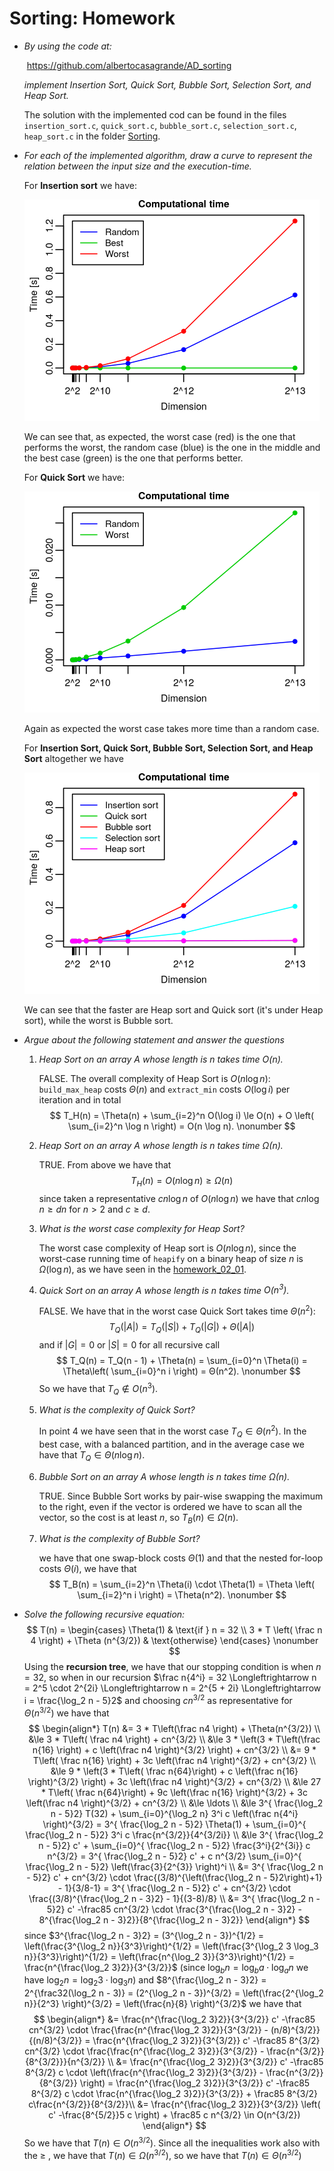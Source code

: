 # Sorting: Homework



- *By using the code at:*

  ​                                         https://github.com/albertocasagrande/AD_sorting

  *implement Insertion Sort, Quick Sort, Bubble Sort, Selection Sort, and Heap Sort.*

  The solution with the implemented cod can be found in the files `insertion_sort.c`, `quick_sort.c`, `bubble_sort.c`, `selection_sort.c`, `heap_sort.c` in the folder [Sorting](../Sorting).

- *For each of the implemented algorithm, draw a curve to represent the relation between the input size and the execution-time.*

  For **Insertion sort** we have:

  <img src="figs/insertion_sort.png" alt="insertion_sort" style="zoom:50%;" />

  We can see that, as expected, the worst case (red) is the one that performs the worst, the random case (blue) is the one in the middle and the best case (green) is the one that performs better.

  For **Quick Sort** we have:

  <img src="figs/quick_sort.png" alt="quick_sort" style="zoom:50%;" />

  Again as expected the worst case takes more time than a random case.

  For **Insertion Sort, Quick Sort, Bubble Sort, Selection Sort, and Heap Sort** altogether we have

  <img src="figs/all.png" alt="all" style="zoom:50%;" />

  We can see that the faster are Heap sort and Quick sort (it's under Heap sort), while the worst is Bubble sort.

- *Argue about the following statement and answer the questions*

  1. *Heap Sort on an array $A$ whose length is $n$ takes time $O(n)$.*

     FALSE. The overall complexity of Heap Sort is $O(n \log n)$: `build_max_heap` costs $\Theta(n)$ and `extract_min`  costs $O(\log i)$ per iteration and in total
     $$
     T_H(n) = \Theta(n) + \sum_{i=2}^n O(\log i) \le O(n) + O \left( \sum_{i=2}^n \log n \right) = O(n \log n).
     \nonumber
     $$

  2. *Heap Sort on an array $A$ whose length is $n$ takes time $\Omega(n)$.*

     TRUE. From above we have that
     $$
     T_H(n) = O(n \log n) \ge \Omega(n)
     \nonumber
     $$
     since taken a representative $c n \log n$ of $O(n \log n)$ we have that $c n \log n \ge d n$ for $n > 2$ and $c \ge d$.

  3. *What is the worst case complexity for Heap Sort?*

     The worst case complexity of Heap sort is $O(n \log n)$, since the worst-case running time of `heapify` on a binary heap of size $n$ is $\Omega(\log n)$, as we have seen in the [homework_02_01](homework_02_01_SOLVED.pdf).

  4. *Quick Sort on an array $A$ whose length is $n$ takes time $O(n^3)$.*

     FALSE. We have that in the worst case Quick Sort takes time $\Theta(n^2)$:
     $$
     T_Q(|A|) = T_Q(|S|) + T_Q(|G|) + \Theta(|A|)
     \nonumber
     $$
     and if $|G|=0$ or $|S|=0$ for all recursive call
     $$
     T_Q(n) = T_Q(n - 1) + \Theta(n) = \sum_{i=0}^n \Theta(i) =
     \Theta\left( \sum_{i=0}^n i \right) = Θ(n^2).
     \nonumber
     $$
     So we have that $T_Q \not\in O(n^3)$.

  5. *What is the complexity of Quick Sort?*

     In point 4 we have seen that in the worst case $T_Q \in \Theta(n^2)$. In the best case, with a balanced partition, and in the average case we have that $T_Q \in \Theta(n \log n)$.

  6. *Bubble Sort on an array $A$ whose length is $n$ takes time $\Omega(n)$.*

     TRUE. Since Bubble Sort works by pair-wise swapping the maximum to the right, even if the vector is ordered we have to scan all the vector, so the cost is at least $n$, so $T_B(n) \in \Omega(n)$.

  7. *What is the complexity of Bubble Sort?*

     we have that one swap-block costs $\Theta(1)$ and that the nested for-loop costs $\Theta(i)$, we have that
     $$
     T_B(n) = \sum_{i=2}^n \Theta(i) \cdot \Theta(1) = \Theta \left( \sum_{i=2}^n i \right) = \Theta(n^2).
     \nonumber
     $$

- *Solve the following recursive equation:*
  $$
  T(n) = \begin{cases}
  \Theta(1) & \text{if } n = 32 \\
  3 * T \left( \frac n 4 \right) + \Theta (n^{3/2}) & \text{otherwise}
  \end{cases}
  \nonumber
  $$
  Using the **recursion tree**, we have that our stopping condition is when $n = 32$, so when in our recursion $\frac n{4^i} = 32 \Longleftrightarrow n = 2^5 \cdot 2^{2i} \Longleftrightarrow n = 2^{5 + 2i} \Longleftrightarrow i = \frac{\log_2 n - 5}2$ and choosing $cn^{3/2}$ as representative for $\Theta(n^{3/2})$ we have that
  $$
  \begin{align*}
  T(n) &= 3 * T\left(\frac n4 \right) + \Theta(n^{3/2}) \\
  &\le 3 * T\left( \frac n4 \right) + cn^{3/2} \\
  &\le 3 * \left(3 * T\left(\frac n{16} \right) + c \left(\frac n4 \right)^{3/2} \right) + cn^{3/2} \\
  &= 9 * T\left( \frac n{16} \right) + 3c \left(\frac n4 \right)^{3/2} + cn^{3/2} \\
  &\le 9 * \left(3 * T\left( \frac n{64}\right) + c \left(\frac n{16} \right)^{3/2} \right) + 3c \left(\frac n4 \right)^{3/2} + cn^{3/2} \\
  &\le 27 * T\left( \frac n{64}\right) + 9c \left(\frac n{16} \right)^{3/2} + 3c \left(\frac n4 \right)^{3/2} + cn^{3/2} \\
  &\le \ldots \\
  &\le 3^{ \frac{\log_2 n - 5}2} T(32) + \sum_{i=0}^{\log_2 n} 3^i c \left(\frac n{4^i} \right)^{3/2}
  = 3^{ \frac{\log_2 n - 5}2} \Theta(1) + \sum_{i=0}^{ \frac{\log_2 n - 5}2} 3^i c \frac{n^{3/2}}{4^{3/2i}} \\
  &\le 3^{ \frac{\log_2 n - 5}2} c' + \sum_{i=0}^{ \frac{\log_2 n - 5}2} \frac{3^i}{2^{3i}} c n^{3/2}
  = 3^{ \frac{\log_2 n - 5}2} c' + c n^{3/2} \sum_{i=0}^{ \frac{\log_2 n - 5}2} \left(\frac{3}{2^{3}} \right)^i \\
  &= 3^{ \frac{\log_2 n - 5}2} c' + cn^{3/2} \cdot \frac{(3/8)^{\left(\frac{\log_2 n - 5}2\right)+1} - 1}{3/8-1}
  = 3^{ \frac{\log_2 n - 5}2} c' + cn^{3/2} \cdot \frac{(3/8)^{\frac{\log_2 n - 3}2} - 1}{(3-8)/8} \\
  &= 3^{ \frac{\log_2 n - 5}2} c' -\frac85 cn^{3/2} \cdot \frac{3^{\frac{\log_2 n - 3}2} - 8^{\frac{\log_2 n - 3}2}}{8^{\frac{\log_2 n - 3}2}}
  \end{align*}
  $$
  since $3^{\frac{\log_2 n - 3}2} = (3^{\log_2 n - 3})^{1/2} = \left(\frac{3^{\log_2 n}}{3^3}\right)^{1/2} = \left(\frac{3^{\log_2 3 \log_3 n}}{3^3}\right)^{1/2} = \left(\frac{n^{\log_2 3}}{3^3}\right)^{1/2} = \frac{n^{\frac{\log_2 3}2}}{3^{3/2}}$ (since $\log_b n = \log_b a \cdot \log_a n$ we have $\log_2 n = \log_2 3 \cdot \log_3 n$) and $8^{\frac{\log_2 n - 3}2} = 2^{\frac32(\log_2 n - 3)} = (2^{\log_2 n - 3})^{3/2} = \left(\frac{2^{\log_2 n}}{2^3} \right)^{3/2} = \left(\frac{n}{8} \right)^{3/2}$ we have that
  $$
  \begin{align*}
  &= \frac{n^{\frac{\log_2 3}2}}{3^{3/2}} c' -\frac85 cn^{3/2} \cdot \frac{\frac{n^{\frac{\log_2 3}2}}{3^{3/2}} - (n/8)^{3/2}}{(n/8)^{3/2}} 
  = \frac{n^{\frac{\log_2 3}2}}{3^{3/2}} c' -\frac85 8^{3/2} cn^{3/2} \cdot \frac{\frac{n^{\frac{\log_2 3}2}}{3^{3/2}} - \frac{n^{3/2}}{8^{3/2}}}{n^{3/2}} \\
  &= \frac{n^{\frac{\log_2 3}2}}{3^{3/2}} c' -\frac85 8^{3/2} c \cdot \left(\frac{n^{\frac{\log_2 3}2}}{3^{3/2}} - \frac{n^{3/2}}{8^{3/2}} \right)
  = \frac{n^{\frac{\log_2 3}2}}{3^{3/2}} c' -\frac85 8^{3/2} c \cdot \frac{n^{\frac{\log_2 3}2}}{3^{3/2}} + \frac85 8^{3/2} c\frac{n^{3/2}}{8^{3/2}}\\
  &= \frac{n^{\frac{\log_2 3}2}}{3^{3/2}} \left( c' -\frac{8^{5/2}}5 c \right) + \frac85 c n^{3/2}
  \in O(n^{3/2})
  \end{align*}
  $$
  So we have that $T(n) \in O(n^{3/2})$. Since all the inequalities work also with the $\ge$ , we have that $T(n) \in \Omega(n^{3/2})$, so we have that $T(n) \in \Theta(n^{3/2})$

